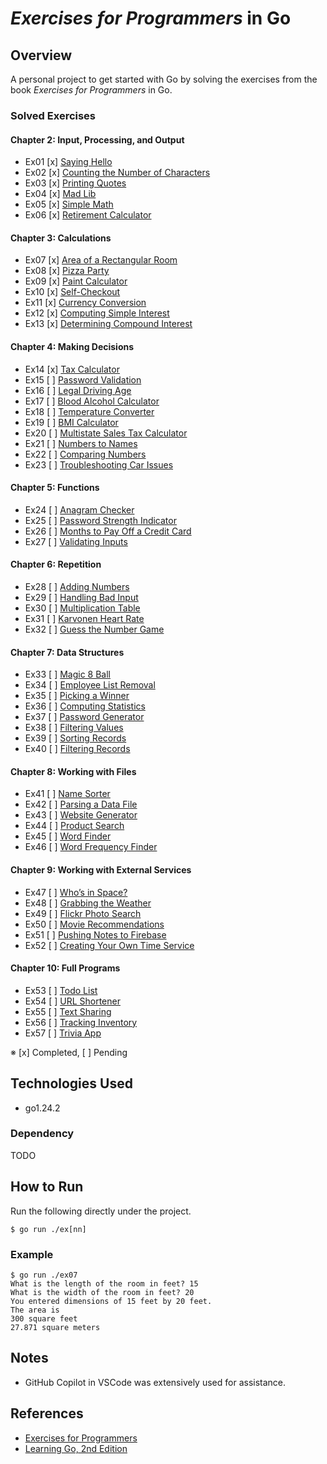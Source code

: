 # *Exercises for Programmers* in Go

## Overview
A personal project to get started with Go by solving the exercises from the book *Exercises for Programmers* in Go.

### Solved Exercises
#### Chapter 2: Input, Processing, and Output
- Ex01 [x] [Saying Hello](ex01/main.go)
- Ex02 [x] [Counting the Number of Characters](ex02/main.go)
- Ex03 [x] [Printing Quotes](ex03/main.go)
- Ex04 [x] [Mad Lib](ex04/main.go)
- Ex05 [x] [Simple Math](ex05/main.go)
- Ex06 [x] [Retirement Calculator](ex06/main.go)
#### Chapter 3: Calculations
- Ex07 [x] [Area of a Rectangular Room](ex07/main.go)
- Ex08 [x] [Pizza Party](ex08/main.go)
- Ex09 [x] [Paint Calculator](ex09/main.go)
- Ex10 [x] [Self-Checkout](ex10/main.go)
- Ex11 [x] [Currency Conversion](ex11/main.go)
- Ex12 [x] [Computing Simple Interest](ex12/main.go)
- Ex13 [x] [Determining Compound Interest](ex13/main.go)
#### Chapter 4: Making Decisions
- Ex14 [x] [Tax Calculator](ex14/main.go)
- Ex15 [ ] [Password Validation](ex15/main.go)
- Ex16 [ ] [Legal Driving Age](ex16/main.go)
- Ex17 [ ] [Blood Alcohol Calculator](ex17/main.go)
- Ex18 [ ] [Temperature Converter](ex18/main.go)
- Ex19 [ ] [BMI Calculator](ex19/main.go)
- Ex20 [ ] [Multistate Sales Tax Calculator](ex20/main.go)
- Ex21 [ ] [Numbers to Names](ex21/main.go)
- Ex22 [ ] [Comparing Numbers](ex22/main.go)
- Ex23 [ ] [Troubleshooting Car Issues](ex23/main.go)
#### Chapter 5: Functions
- Ex24 [ ] [Anagram Checker](ex24/main.go)
- Ex25 [ ] [Password Strength Indicator](ex25/main.go)
- Ex26 [ ] [Months to Pay Off a Credit Card](ex26/main.go)
- Ex27 [ ] [Validating Inputs](ex27/main.go)
#### Chapter 6: Repetition
- Ex28 [ ] [Adding Numbers](ex28/main.go)
- Ex29 [ ] [Handling Bad Input](ex29/main.go)
- Ex30 [ ] [Multiplication Table](ex30/main.go)
- Ex31 [ ] [Karvonen Heart Rate](ex31/main.go)
- Ex32 [ ] [Guess the Number Game](ex32/main.go)
#### Chapter 7: Data Structures
- Ex33 [ ] [Magic 8 Ball](ex33/main.go)
- Ex34 [ ] [Employee List Removal](ex34/main.go)
- Ex35 [ ] [Picking a Winner](ex35/main.go)
- Ex36 [ ] [Computing Statistics](ex36/main.go)
- Ex37 [ ] [Password Generator](ex37/main.go)
- Ex38 [ ] [Filtering Values](ex39/main.go)
- Ex39 [ ] [Sorting Records](ex39/main.go)
- Ex40 [ ] [Filtering Records](ex40/main.go)
#### Chapter 8: Working with Files
- Ex41 [ ] [Name Sorter](ex41/main.go)
- Ex42 [ ] [Parsing a Data File](ex42/main.go)
- Ex43 [ ] [Website Generator](ex43/main.go)
- Ex44 [ ] [Product Search](ex44/main.go)
- Ex45 [ ] [Word Finder](ex45/main.go)
- Ex46 [ ] [Word Frequency Finder](ex46/main.go)
#### Chapter 9: Working with External Services
- Ex47 [ ] [Who’s in Space?](ex47/main.go)
- Ex48 [ ] [Grabbing the Weather](ex48/main.go)
- Ex49 [ ] [Flickr Photo Search](ex49/main.go)
- Ex50 [ ] [Movie Recommendations](ex50/main.go)
- Ex51 [ ] [Pushing Notes to Firebase](ex51/main.go)
- Ex52 [ ] [Creating Your Own Time Service](ex52/main.go)
#### Chapter 10: Full Programs
- Ex53 [ ] [Todo List](ex53/main.go)
- Ex54 [ ] [URL Shortener](ex54/main.go)
- Ex55 [ ] [Text Sharing](ex55/main.go)
- Ex56 [ ] [Tracking Inventory](ex56/main.go)
- Ex57 [ ] [Trivia App](ex57/main.go)

※ [x] Completed, [ ] Pending

## Technologies Used
- go1.24.2
### Dependency
TODO

## How to Run
Run the following directly under the project.
```
$ go run ./ex[nn]
```
### Example
```
$ go run ./ex07
What is the length of the room in feet? 15
What is the width of the room in feet? 20
You entered dimensions of 15 feet by 20 feet.
The area is
300 square feet
27.871 square meters
```

## Notes
- GitHub Copilot in VSCode was extensively used for assistance.

## References
- [Exercises for Programmers](https://www.oreilly.com/library/view/exercises-for-programmers/9781680501513/)
- [Learning Go, 2nd Edition](https://learning.oreilly.com/library/view/learning-go-2nd/9781098139285/)
